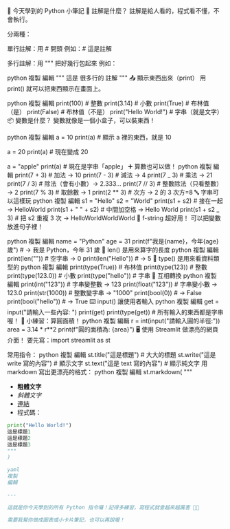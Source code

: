 🐍 今天學到的 Python 小筆記
📝 註解是什麼？
註解是給人看的，程式看不懂，不會執行。

分兩種：

單行註解：用 # 開頭
例如：# 這是註解

多行註解：用 """ 把好幾行包起來
例如：

python
複製
編輯
"""
這是
很多行的
註解
"""
📤 顯示東西出來（print）
用 print() 就可以把東西顯示在畫面上。

python
複製
編輯
print(100) # 整數
print(3.14) # 小數
print(True) # 布林值（是）
print(False) # 布林值（不是）
print("Hello World!") # 字串（就是文字）
📦 變數是什麼？
變數就像是一個小盒子，可以裝東西！

python
複製
編輯
a = 10
print(a) # 顯示 a 裡的東西，就是 10

a = 20
print(a) # 現在變成 20

a = "apple"
print(a) # 現在是字串「apple」
➕ 算數也可以做！
python
複製
編輯
print(7 + 3) # 加法 → 10
print(7 - 3) # 減法 → 4
print(7 _ 3) # 乘法 → 21
print(7 / 3) # 除法（會有小數）→ 2.333...
print(7 // 3) # 整數除法（只看整數）→ 2
print(7 % 3) # 取餘數 → 1
print(2 \*\* 3) # 次方 → 2 的 3 次方=8
🔤 字串可以這樣玩
python
複製
編輯
s1 = "Hello"
s2 = "World"
print(s1 + s2) # 接在一起 → HelloWorld
print(s1 + " " + s2) # 中間加空格 → Hello World
print(s1 + s2 _ 3) # 把 s2 重複 3 次 → HelloWorldWorldWorld
🧮 f-string 超好用！
可以把變數放進句子裡！

python
複製
編輯
name = "Python"
age = 31
print(f"我是{name}，今年{age}歲") # → 我是 Python，今年 31 歲
📏 len() 是用來算字的長度
python
複製
編輯
print(len("")) # 空字串 → 0
print(len("Hello")) # → 5
🧐 type() 是用來看資料類型的
python
複製
編輯
print(type(True)) # 布林值
print(type(123)) # 整數
print(type(123.0)) # 小數
print(type("hello")) # 字串
🔁 互相轉換
python
複製
編輯
print(int("123")) # 字串變整數 → 123
print(float("123")) # 字串變小數 → 123.0
print(str(1000)) # 整數變字串 → "1000"
print(bool(0)) # → False
print(bool("hello")) # → True
⌨️ input() 讓使用者輸入
python
複製
編輯
get = input("請輸入一些內容: ")
print(get)
print(type(get)) # 所有輸入的東西都是字串喔！
🧮 小練習：算圓面積！
python
複製
編輯
r = int(input("請輸入圓的半徑:"))
area = 3.14 \* r\*\*2
print(f"圓的面積為: {area}")
🖥️ 使用 Streamlit 做漂亮的網頁介面！
要先寫：import streamlit as st

常用指令：
python
複製
編輯
st.title("這是標題") # 大大的標題
st.write("這是 write 寫的內容") # 顯示文字
st.text("這是 text 寫的內容") # 顯示純文字
用 markdown 寫出更漂亮的格式：
python
複製
編輯
st.markdown(
"""

- **粗體文字**
- _斜體文字_
- [連結](https://www.example.com)
- 程式碼：

```python
print("Hello World!")
這是標題1
這是標題2
這是標題3
"""
)

yaml
複製
編輯

---

這就是你今天學到的所有 Python 指令囉！記得多練習，寫程式就會越來越厲害 💪🐍

需要我幫你做成圖表或小卡片筆記，也可以再說喔！
```
